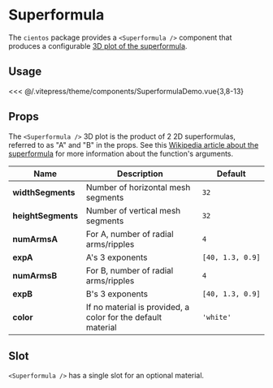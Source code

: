 # Superformula

<DocsDemo>
  <SuperformulaLechesDemo />
</DocsDemo>

The `cientos` package provides a `<Superformula />` component that produces a configurable [3D plot of the superformula](https://en.wikipedia.org/wiki/Superformula).

## Usage
<DocsDemo>
  <SuperformulaDemo />
</DocsDemo>

<<< @/.vitepress/theme/components/SuperformulaDemo.vue{3,8-13}

## Props

The `<Superformula />` 3D plot is the product of 2 2D superformulas, referred to as "A" and "B" in the props. See this [Wikipedia article about the superformula](https://en.wikipedia.org/wiki/Superformula) for more information about the function's arguments.

<table><thead><tr class="row-header"><th class="col-name">Name</th><th class="col-description">Description</th><th class="col-default">Default</th></tr></thead><tbody><tr class="row-width-segments"><td class="col-name"><strong><nobr>widthSegments</nobr></strong></td><td class="col-description">Number of horizontal mesh segments<br>
</td><td class="col-default"><code>32</code></td></tr><tr class="row-height-segments"><td class="col-name"><strong><nobr>heightSegments</nobr></strong></td><td class="col-description">Number of vertical mesh segments<br>
</td><td class="col-default"><code>32</code></td></tr><tr class="row-num-arms-a"><td class="col-name"><strong><nobr>numArmsA</nobr></strong></td><td class="col-description">For A, number of radial arms/ripples</td><td class="col-default"><code>4</code></td></tr><tr class="row-exp-a"><td class="col-name"><strong><nobr>expA</nobr></strong></td><td class="col-description">A's 3 exponents<br>
</td><td class="col-default"><code>[40,&nbsp;1.3,&nbsp;0.9]</code></td></tr><tr class="row-num-arms-b"><td class="col-name"><strong><nobr>numArmsB</nobr></strong></td><td class="col-description">For B, number of radial arms/ripples<br>
</td><td class="col-default"><code>4</code></td></tr><tr class="row-exp-b1"><td class="col-name"><strong><nobr>expB</nobr></strong></td><td class="col-description">B's 3 exponents<br>
</td><td class="col-default"><code>[40,&nbsp;1.3,&nbsp;0.9]</code></td></tr><tr class="row-color"><td class="col-name"><strong><nobr>color</nobr></strong></td><td class="col-description">If no material is provided, a color for the default material<br>
</td><td class="col-default"><code>'white'</code></td></tr></tbody></table>

## Slot

`<Superformula />` has a single slot for an optional material.
